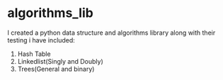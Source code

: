 # algorithms_lib
I created a python data structure and algorithms library along with their testing
i have included:
1) Hash Table
2) Linkedlist(Singly and Doubly)
3) Trees(General and binary)
